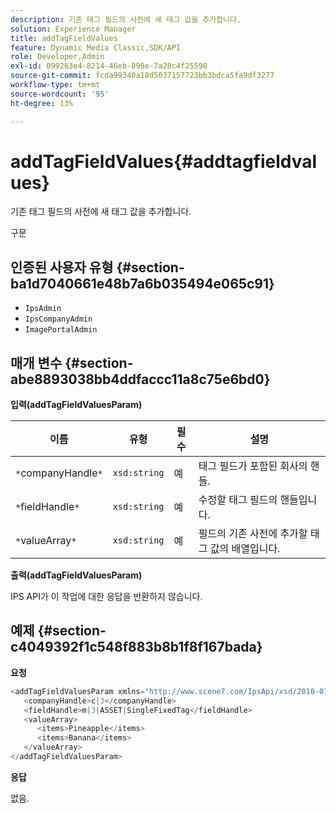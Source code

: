 ```yaml
---
description: 기존 태그 필드의 사전에 새 태그 값을 추가합니다.
solution: Experience Manager
title: addTagFieldValues
feature: Dynamic Media Classic,SDK/API
role: Developer,Admin
exl-id: 099263e4-8214-46eb-898e-7a28c4f25598
source-git-commit: fcda99340a18d5037157723bb3bdca5fa9df3277
workflow-type: tm+mt
source-wordcount: '95'
ht-degree: 13%

---
```


# addTagFieldValues{#addtagfieldvalues}

기존 태그 필드의 사전에 새 태그 값을 추가합니다.

구문

## 인증된 사용자 유형 {#section-ba1d7040661e48b7a6b035494e065c91}

* `IpsAdmin`
* `IpsCompanyAdmin`
* `ImagePortalAdmin`

## 매개 변수 {#section-abe8893038bb4ddfaccc11a8c75e6bd0}

**입력(addTagFieldValuesParam)**

| 이름 | 유형 | 필수 | 설명 |
|---|---|---|---|
| `*`companyHandle`*` | `xsd:string` | 예 | 태그 필드가 포함된 회사의 핸들. |
| `*`fieldHandle`*` | `xsd:string` | 예 | 수정할 태그 필드의 핸들입니다. |
| `*`valueArray`*` | `xsd:string` | 예 | 필드의 기존 사전에 추가할 태그 값의 배열입니다. |

**출력(addTagFieldValuesParam)**

IPS API가 이 작업에 대한 응답을 반환하지 않습니다.

## 예제 {#section-c4049392f1c548f883b8b1f8f167bada}

**요청**

```java
<addTagFieldValuesParam xmlns="http://www.scene7.com/IpsApi/xsd/2010-01-31">
   <companyHandle>c|3</companyHandle>
   <fieldHandle>m|3|ASSET|SingleFixedTag</fieldHandle>
   <valueArray>
      <items>Pineapple</items>
      <items>Banana</items>
   </valueArray>
</addTagFieldValuesParam>
```

**응답**

없음.
